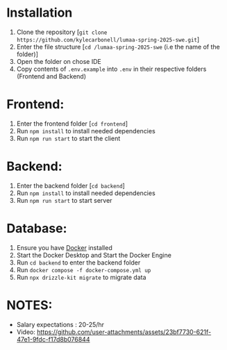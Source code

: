 # Installation
1. Clone the repository [`git clone https://github.com/kylecarbonell/lumaa-spring-2025-swe.git`] 
2. Enter the file structure [`cd /lumaa-spring-2025-swe` (i.e the name of the folder)]
3. Open the folder on chose IDE
4. Copy contents of `.env.example` into `.env` in their respective folders (Frontend and Backend)

# Frontend:
1. Enter the frontend folder [`cd frontend`]
2. Run `npm install` to install needed dependencies
3. Run `npm run start` to start the client

# Backend:
1. Enter the backend folder [`cd backend`]
2. Run `npm install` to install needed dependencies
3. Run `npm run start` to start server

# Database:
1. Ensure you have [Docker](https://www.docker.com/get-started/) installed
2. Start the Docker Desktop and Start the Docker Engine
3. Run `cd backend` to enter the backend folder
4. Run `docker compose -f docker-compose.yml up`
5. Run `npx drizzle-kit migrate` to migrate data

# NOTES:
- Salary expectations : 20-25/hr
- Video:
https://github.com/user-attachments/assets/23bf7730-621f-47e1-9fdc-f17d8b076844


